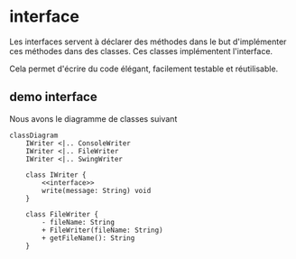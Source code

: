 # interface #
Les interfaces servent à déclarer des méthodes 
dans le but d'implémenter ces méthodes dans des classes.
Ces classes implémentent l'interface.

Cela permet d'écrire du code élégant, facilement testable et réutilisable.

## demo interface ##
Nous avons le diagramme de classes suivant
```mermaid
classDiagram
    IWriter <|.. ConsoleWriter
    IWriter <|.. FileWriter
    IWriter <|.. SwingWriter
    
    class IWriter {
        <<interface>>
        write(message: String) void
    }
    
    class FileWriter {
        - fileName: String
        + FileWriter(fileName: String)
        + getFileName(): String
    }
    
    
```
